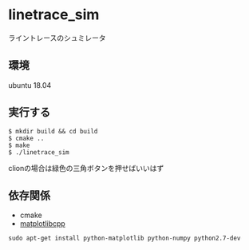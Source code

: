 # linetrace_sim
ライントレースのシュミレータ

## 環境
ubuntu 18.04

## 実行する
```
$ mkdir build && cd build
$ cmake ..
$ make
$ ./linetrace_sim
```

clionの場合は緑色の三角ボタンを押せばいいはず

## 依存関係
- cmake
- [matplotlibcpp](https://github.com/lava/matplotlib-cpp)

`sudo apt-get install python-matplotlib python-numpy python2.7-dev`